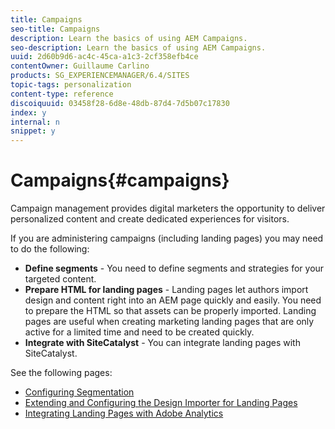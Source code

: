 ```yaml
---
title: Campaigns
seo-title: Campaigns
description: Learn the basics of using AEM Campaigns.
seo-description: Learn the basics of using AEM Campaigns.
uuid: 2d60b9d6-ac4c-45ca-a1c3-2cf358efb4ce
contentOwner: Guillaume Carlino
products: SG_EXPERIENCEMANAGER/6.4/SITES
topic-tags: personalization
content-type: reference
discoiquuid: 03458f28-6d8e-48db-87d4-7d5b07c17830
index: y
internal: n
snippet: y
---
```


# Campaigns{#campaigns}

Campaign management provides digital marketers the opportunity to deliver personalized content and create dedicated experiences for visitors.

If you are administering campaigns (including landing pages) you may need to do the following:

* **Define segments** - You need to define segments and strategies for your targeted content.
* **Prepare HTML for landing pages** - Landing pages let authors import design and content right into an AEM page quickly and easily. You need to prepare the HTML so that assets can be properly imported. Landing pages are useful when creating marketing landing pages that are only active for a limited time and need to be created quickly.
* **Integrate with SiteCatalyst** - You can integrate landing pages with SiteCatalyst.

See the following pages:

* [Configuring Segmentation](../../../sites/administering/using/campaign-segmentation.md)
* [Extending and Configuring the Design Importer for Landing Pages](../../../sites/administering/using/extending-the-design-importer-for-landingpages.md)
* [Integrating Landing Pages with Adobe Analytics](../../../sites/administering/using/integrating-landing-pages-with-adobe-analytics.md)

